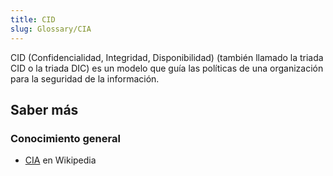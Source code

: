 ```yaml
---
title: CID
slug: Glossary/CIA
---
```


CID (Confidencialidad, Integridad, Disponibilidad) (también llamado la triada CID o la triada DIC) es un modelo que guía las políticas de una organización para la seguridad de la información.

## Saber más

### Conocimiento general

- [CIA](https://es.wikipedia.org/wiki/Seguridad_de_la_información#Concepción_de_la_seguridad_de_la_información) en Wikipedia
